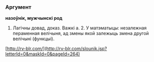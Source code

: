 ### Аргумент
**назоўнік, мужчынскі род**

1. Лагічны довад, доказ. Важкі а. 2. У матэматыцы: незалежная пераменная велічыня, ад змены якой залежыць змена другой велічыні (функцыі).

<a rel="author">[http://rv-blr.com/](http://rv-blr.com/slounik.jsp?letterId=0&maskId=0&pageId=264)</a>
